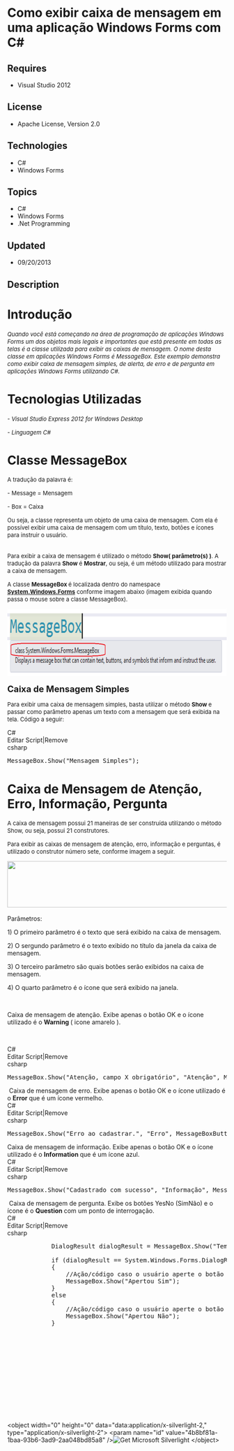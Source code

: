 # Como exibir caixa de mensagem em uma aplicação Windows Forms com C#
## Requires
- Visual Studio 2012
## License
- Apache License, Version 2.0
## Technologies
- C#
- Windows Forms
## Topics
- C#
- Windows Forms
- .Net Programming
## Updated
- 09/20/2013
## Description

<h1>Introdu&ccedil;&atilde;o</h1>
<p><span style="font-size:small"><em><em>Quando voc&ecirc; est&aacute; come&ccedil;ando na &aacute;rea de programa&ccedil;&atilde;o de aplica&ccedil;&otilde;es Windows Forms um dos objetos mais legais e importantes que est&aacute; presente em todas as telas
 &eacute; a classe utilizada para exibir as caixas de mensagem. O nome desta classe em aplica&ccedil;&otilde;es Windows Forms &eacute; MessageBox. Este exemplo demonstra como exibir caixa de mensagem simples, de alerta, de erro e de pergunta em aplica&ccedil;&otilde;es
 Windows Forms utilizando C#.</em></em></span></p>
<h1><span>Tecnologias Utilizadas</span></h1>
<p><span style="font-size:small"><em>- Visual Studio Express 2012 for Windows Desktop</em></span></p>
<p><span style="font-size:small"><em>- Linguagem C#</em></span></p>
<h1>Classe MessageBox</h1>
<p><span style="font-size:small">A tradu&ccedil;&atilde;o da palavra &eacute;:</span></p>
<p><span style="font-size:small">- Message = Mensagem</span></p>
<p><span style="font-size:small">- Box = Caixa</span></p>
<p><span style="font-size:small">Ou seja, a classe representa um objeto de uma caixa de mensagem. Com ela &eacute; poss&iacute;vel exibir uma caixa de mensagem com um t&iacute;tulo, texto, bot&otilde;es e &iacute;cones para instruir o usu&aacute;rio.</span></p>
<p><br>
<span style="font-size:small">Para exibir a caixa de mensagem &eacute; utilizado o m&eacute;todo
<strong>Show( par&acirc;metro(s) )</strong>. A tradu&ccedil;&atilde;o da palavra <strong>
Show </strong>&eacute; <strong>Mostrar</strong>, ou seja, &eacute; um m&eacute;todo utilizado para mostrar a caixa de mensagem.&nbsp;</span></p>
<p><span style="font-size:small">A classe <strong>MessageBox </strong>&eacute; localizada dentro do namespace
<strong><a class="libraryLink" href="http://msdn.microsoft.com/pt-BR/library/System.Windows.Forms.aspx" target="_blank" title="Auto generated link to System.Windows.Forms">System.Windows.Forms</a></strong> conforme imagem abaixo (imagem exibida quando passa o mouse sobre a classe MessageBox).</span></p>
<p><img id="96735" src="96735-passarmousesobre.png" alt="" width="812" height="155"></p>
<p><span style="font-size:20px; font-weight:bold">Caixa de Mensagem Simples</span></p>
<p><span style="font-size:small">Para exibir uma caixa de mensagem simples, basta utilizar o m&eacute;todo
<strong>Show </strong>e passar como par&acirc;metro apenas um texto com a mensagem que ser&aacute; exibida na tela. C&oacute;digo a seguir:</span></p>
<div class="scriptcode">
<div class="pluginEditHolder" pluginCommand="mceScriptCode">
<div class="title"><span>C#</span></div>
<div class="pluginLinkHolder"><span class="pluginEditHolderLink">Editar Script</span>|<span class="pluginRemoveHolderLink">Remove</span></div>
<span class="hidden">csharp</span>

<div class="preview">
<pre class="csharp">MessageBox.Show(<span class="cs__string">&quot;Mensagem&nbsp;Simples&quot;</span>);</pre>
</div>
</div>
</div>
<h1><span>Caixa de Mensagem de Aten&ccedil;&atilde;o, Erro, Informa&ccedil;&atilde;o, Pergunta</span></h1>
<p><span style="font-size:small">A caixa de mensagem possui 21 maneiras de ser constru&iacute;da utilizando o m&eacute;todo Show, ou seja, possui 21 construtores.
</span></p>
<p><span style="font-size:small">Para exibir as caixas de mensagem de aten&ccedil;&atilde;o, erro, informa&ccedil;&atilde;o e perguntas, &eacute; utilizado o construtor n&uacute;mero sete, conforme imagem a seguir.</span></p>
<p><img id="96738" src="http://i1.code.msdn.s-msft.com/como-exibir-caixa-de-d30dc26b/image/file/96738/1/construtorsete.png" alt="" width="793" height="106"></p>
<p>Par&acirc;metros:</p>
<p>1) O primeiro par&acirc;metro &eacute; o texto que ser&aacute; exibido na caixa de mensagem.</p>
<p>2) O sergundo par&acirc;metro &eacute; o texto exibido no t&iacute;tulo da janela da caixa de mensagem.</p>
<p>3) O terceiro par&acirc;metro s&atilde;o quais bot&otilde;es ser&atilde;o exibidos na caixa de mensagem.</p>
<p>4) O quarto par&acirc;metro &eacute; o &iacute;cone que ser&aacute; exibido na janela.</p>
<p>&nbsp;</p>
<p>Caixa de mensagem de aten&ccedil;&atilde;o. Exibe apenas o bot&atilde;o OK e o &iacute;cone utilizado &eacute; o
<strong>Warning </strong>( icone amarelo ).</p>
<p>&nbsp;</p>
<div class="scriptcode">
<div class="pluginEditHolder" pluginCommand="mceScriptCode">
<div class="title"><span>C#</span></div>
<div class="pluginLinkHolder"><span class="pluginEditHolderLink">Editar Script</span>|<span class="pluginRemoveHolderLink">Remove</span></div>
<span class="hidden">csharp</span>

<div class="preview">
<pre class="csharp">MessageBox.Show(<span class="cs__string">&quot;Aten&ccedil;&atilde;o,&nbsp;campo&nbsp;X&nbsp;obrigat&oacute;rio&quot;</span>,&nbsp;<span class="cs__string">&quot;Aten&ccedil;&atilde;o&quot;</span>,&nbsp;MessageBoxButtons.OK,&nbsp;MessageBoxIcon.Warning);</pre>
</div>
</div>
</div>
<div class="endscriptcode">&nbsp;Caixa de mensagem de erro. Exibe apenas o bot&atilde;o OK e o &iacute;cone utilizado &eacute; o
<strong>Error </strong>que &eacute; um &iacute;cone vermelho.</div>
<div class="endscriptcode"></div>
<div class="endscriptcode">
<div class="scriptcode">
<div class="pluginEditHolder" pluginCommand="mceScriptCode">
<div class="title"><span>C#</span></div>
<div class="pluginLinkHolder"><span class="pluginEditHolderLink">Editar Script</span>|<span class="pluginRemoveHolderLink">Remove</span></div>
<span class="hidden">csharp</span>

<div class="preview">
<pre class="csharp">MessageBox.Show(<span class="cs__string">&quot;Erro&nbsp;ao&nbsp;cadastrar.&quot;</span>,&nbsp;<span class="cs__string">&quot;Erro&quot;</span>,&nbsp;MessageBoxButtons.OK,&nbsp;MessageBoxIcon.Error);</pre>
</div>
</div>
</div>
<div class="endscriptcode">Caixa de mensagem de informa&ccedil;&atilde;o. Exibe apenas o bot&atilde;o OK e o &iacute;cone utilizado &eacute; o
<strong>Information </strong>que &eacute; um &iacute;cone azul.</div>
<div class="endscriptcode"></div>
<div class="endscriptcode">
<div class="scriptcode">
<div class="pluginEditHolder" pluginCommand="mceScriptCode">
<div class="title"><span>C#</span></div>
<div class="pluginLinkHolder"><span class="pluginEditHolderLink">Editar Script</span>|<span class="pluginRemoveHolderLink">Remove</span></div>
<span class="hidden">csharp</span>

<div class="preview">
<pre class="csharp">MessageBox.Show(<span class="cs__string">&quot;Cadastrado&nbsp;com&nbsp;sucesso&quot;</span>,&nbsp;<span class="cs__string">&quot;Informa&ccedil;&atilde;o&quot;</span>,&nbsp;MessageBoxButtons.OK,&nbsp;MessageBoxIcon.Information);</pre>
</div>
</div>
</div>
<div class="endscriptcode">&nbsp;Caixa de mensagem de pergunta. Exibe os bot&otilde;es YesNo (SimN&atilde;o) e o &iacute;cone &eacute; o
<strong>Question </strong>com um ponto de interroga&ccedil;&atilde;o.</div>
<div class="endscriptcode"></div>
<div class="endscriptcode">
<div class="scriptcode">
<div class="pluginEditHolder" pluginCommand="mceScriptCode">
<div class="title"><span>C#</span></div>
<div class="pluginLinkHolder"><span class="pluginEditHolderLink">Editar Script</span>|<span class="pluginRemoveHolderLink">Remove</span></div>
<span class="hidden">csharp</span>

<div class="preview">
<pre class="csharp">&nbsp;&nbsp;&nbsp;&nbsp;&nbsp;&nbsp;&nbsp;&nbsp;&nbsp;&nbsp;&nbsp;&nbsp;DialogResult&nbsp;dialogResult&nbsp;=&nbsp;MessageBox.Show(<span class="cs__string">&quot;Tem&nbsp;certeza?&quot;</span>,&nbsp;<span class="cs__string">&quot;Pergunta&quot;</span>,&nbsp;MessageBoxButtons.YesNo,&nbsp;MessageBoxIcon.Question);&nbsp;
&nbsp;
&nbsp;&nbsp;&nbsp;&nbsp;&nbsp;&nbsp;&nbsp;&nbsp;&nbsp;&nbsp;&nbsp;&nbsp;<span class="cs__keyword">if</span>&nbsp;(dialogResult&nbsp;==&nbsp;System.Windows.Forms.DialogResult.Yes)&nbsp;
&nbsp;&nbsp;&nbsp;&nbsp;&nbsp;&nbsp;&nbsp;&nbsp;&nbsp;&nbsp;&nbsp;&nbsp;{&nbsp;
&nbsp;&nbsp;&nbsp;&nbsp;&nbsp;&nbsp;&nbsp;&nbsp;&nbsp;&nbsp;&nbsp;&nbsp;&nbsp;&nbsp;&nbsp;&nbsp;<span class="cs__com">//A&ccedil;&atilde;o/c&oacute;digo&nbsp;caso&nbsp;o&nbsp;usu&aacute;rio&nbsp;aperte&nbsp;o&nbsp;bot&atilde;o&nbsp;Yes&nbsp;(se&nbsp;o&nbsp;idioma&nbsp;do&nbsp;computador&nbsp;for&nbsp;em&nbsp;portugu&ecirc;s&nbsp;ser&aacute;&nbsp;SIM&nbsp;)</span>&nbsp;
&nbsp;&nbsp;&nbsp;&nbsp;&nbsp;&nbsp;&nbsp;&nbsp;&nbsp;&nbsp;&nbsp;&nbsp;&nbsp;&nbsp;&nbsp;&nbsp;MessageBox.Show(<span class="cs__string">&quot;Apertou&nbsp;Sim&quot;</span>);&nbsp;
&nbsp;&nbsp;&nbsp;&nbsp;&nbsp;&nbsp;&nbsp;&nbsp;&nbsp;&nbsp;&nbsp;&nbsp;}&nbsp;
&nbsp;&nbsp;&nbsp;&nbsp;&nbsp;&nbsp;&nbsp;&nbsp;&nbsp;&nbsp;&nbsp;&nbsp;<span class="cs__keyword">else</span>&nbsp;
&nbsp;&nbsp;&nbsp;&nbsp;&nbsp;&nbsp;&nbsp;&nbsp;&nbsp;&nbsp;&nbsp;&nbsp;{&nbsp;
&nbsp;&nbsp;&nbsp;&nbsp;&nbsp;&nbsp;&nbsp;&nbsp;&nbsp;&nbsp;&nbsp;&nbsp;&nbsp;&nbsp;&nbsp;&nbsp;<span class="cs__com">//A&ccedil;&atilde;o/c&oacute;digo&nbsp;caso&nbsp;o&nbsp;usu&aacute;rio&nbsp;aperte&nbsp;o&nbsp;bot&atilde;o&nbsp;No&nbsp;(se&nbsp;o&nbsp;idioma&nbsp;do&nbsp;computador&nbsp;for&nbsp;em&nbsp;portugu&ecirc;s&nbsp;ser&aacute;&nbsp;N&Atilde;O&nbsp;)</span>&nbsp;
&nbsp;&nbsp;&nbsp;&nbsp;&nbsp;&nbsp;&nbsp;&nbsp;&nbsp;&nbsp;&nbsp;&nbsp;&nbsp;&nbsp;&nbsp;&nbsp;MessageBox.Show(<span class="cs__string">&quot;Apertou&nbsp;N&atilde;o&quot;</span>);&nbsp;
&nbsp;&nbsp;&nbsp;&nbsp;&nbsp;&nbsp;&nbsp;&nbsp;&nbsp;&nbsp;&nbsp;&nbsp;}</pre>
</div>
</div>
</div>
<div class="endscriptcode">&nbsp;</div>
</div>
&nbsp;</div>
</div>
<p>&nbsp;</p>
<p>&nbsp;</p>
<p>&nbsp;</p>
<p>&nbsp;</p>
<p>&nbsp;</p>
<p>&lt;object width=&quot;0&quot; height=&quot;0&quot; data=&quot;data:application/x-silverlight-2,&quot; type=&quot;application/x-silverlight-2&quot;&gt; &lt;param name=&quot;id&quot; value=&quot;4b8bf81a-1baa-93b6-3ad9-2aa048bd85a8&quot; /&gt;<span><a href="http://go.microsoft.com/fwlink/?LinkID=149156" style="text-decoration:none"><img src="http://go.microsoft.com/fwlink/?LinkId=108181" alt="Get Microsoft Silverlight" style="border-style:none"></a></span>
 &lt;/object&gt; </p>
